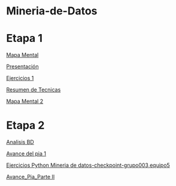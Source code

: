 # Mineria-de-Datos

# Etapa 1

[Mapa Mental](https://github.com/Jose-BuendiaM00/Mineria-de-Datos/blob/master/MapaMental_1_1813456.pdf)

[Presentación](https://github.com/lauraestefany/Mineria-de-datos/blob/master/Presentaci%C3%B3n_Predicci%C3%B3n_5.pdf)

[Ejercicios 1](https://github.com/lauraestefany/Mineria-de-datos/blob/master/Ejercicios1_5_003.ipynb)

[Resumen de Tecnicas](https://github.com/Jose-BuendiaM00/Mineria-de-Datos/blob/master/RES.MINDAT-JLBM%20(1).pdf)

[Mapa Mental 2](https://github.com/Jose-BuendiaM00/Mineria-de-Datos/blob/master/MapaMental_2_1813456%20(1).pdf)

# Etapa 2

[Analisis BD](https://github.com/Jose-BuendiaM00/Mineria-de-Datos/blob/master/AnalisisBD_1813456.pdf)

[]()

[Avance del pia 1](https://github.com/Jose-BuendiaM00/Mineria-de-Datos/blob/master/Avance1-PIA_5_004.pdf)

[Ejercicios Python Mineria de datos-checkpoint-grupo003,equipo5](https://github.com/Jose-BuendiaM00/Mineria-de-Datos/blob/master/Ejercicios%20Python%20Mineria%20de%20datos-checkpoint-grupo003%2Cequipo5.ipynb)

[Avance_Pia_Parte II](https://github.com/Jose-BuendiaM00/Mineria-de-Datos/blob/master/AvancePIA_II_Grupo003_No%20de%20equipo05.ipynb)
